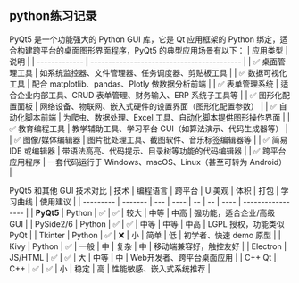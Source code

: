## python练习记录

PyQt5 是一个功能强大的 Python GUI 库，它是 Qt 应用框架的 Python 绑定，适合构建跨平台的桌面图形界面程序，PyQt5 的典型应用场景有以下：
| 应用类型          | 说明                                         |
| ------------- | ------------------------------------------ |
| ✅ 桌面管理工具      | 如系统监控器、文件管理器、任务调度器、剪贴板工具                   |
| ✅ 数据可视化工具     | 配合 matplotlib、pandas、Plotly 做数据分析前端        |
| ✅ 表单管理系统      | 适合企业内部工具、CRUD 表单管理、财务输入、ERP 系统子工具等         |
| ✅ 图形化配置面板     | 网络设备、物联网、嵌入式硬件的设置界面（图形化配置参数）               |
| ✅ 自动化脚本前端     | 为爬虫、数据处理、Excel 工具、自动化脚本提供图形操作界面            |
| ✅ 教育编程工具      | 教学辅助工具、学习平台 GUI（如算法演示、代码生成器等）              |
| ✅ 图像/媒体编辑器    | 图片批处理工具、截图软件、音乐标签编辑器等                      |
| ✅ 简易 IDE 或编辑器 | 带语法高亮、代码提示、目录树等功能的代码编辑器                    |
| ✅ 跨平台应用程序     | 一套代码运行于 Windows、macOS、Linux（甚至可转为 Android） |


PyQt5 和其他 GUI 技术对比
| 技术        | 编程语言    | 跨平台 | UI美观 | 体积 | 打包 | 学习曲线 | 使用建议              |
| --------- | ------- | --- | ---- | -- | -- | ---- | ----------------- |
| **PyQt5** | Python  | ✅   | ✅    | 较大 | 中等 | 中高   | 强功能，适合企业/高级 GUI   |
| PySide2/6 | Python  | ✅   | ✅    | 中等 | 中等 | 中高   | LGPL 授权，功能类似 PyQt |
| Tkinter   | Python  | ✅   | ❌    | 小  | 简单 | 低    | 初学者、快速 demo 原型    |
| Kivy      | Python  | ✅   | 一般   | 中  | 复杂 | 中    | 移动端兼容好，触控友好       |
| Electron  | JS/HTML | ✅   | ✅    | 大  | 中等 | 中    | Web开发者、跨平台桌面应用    |
| C++ Qt    | C++     | ✅   | ✅    | 小  | 稳定 | 高    | 性能敏感、嵌入式系统推荐      |
